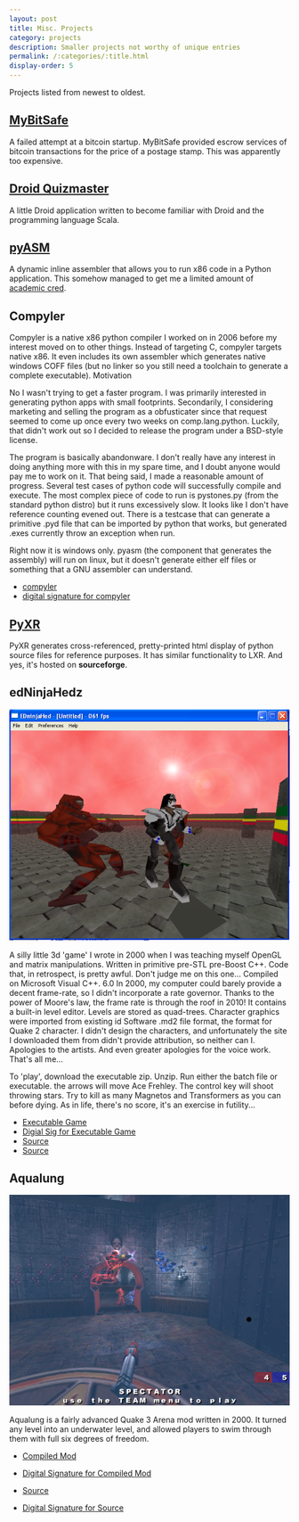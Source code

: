 ```yaml
---
layout: post
title: Misc. Projects
category: projects
description: Smaller projects not worthy of unique entries
permalink: /:categories/:title.html
display-order: 5
---
```


Projects listed from newest to oldest.

## [MyBitSafe](https://github.com/grant-olson/mybitsafe)

A failed attempt at a bitcoin startup.  MyBitSafe provided escrow
services of bitcoin transactions for the price of a postage stamp.
This was apparently too expensive.


## [Droid Quizmaster](https://github.com/grant-olson/droid-quizmaster-scala)

A little Droid application written to become familiar with Droid and
the programming language Scala.

## [pyASM](https://github.com/grant-olson/pyasm)

A dynamic inline assembler that allows you to run x86 code in a Python
application.  This somehow managed to get me a limited amount of
[academic cred](http://citeseerx.ist.psu.edu/showciting?cid=271561).

## Compyler


Compyler is a native x86 python compiler I worked on in 2006 before my
interest moved on to other things. Instead of targeting C, compyler
targets native x86. It even includes its own assembler which generates
native windows COFF files (but no linker so you still need a toolchain
to generate a complete executable).  Motivation

No I wasn't trying to get a faster program. I was primarily interested
in generating python apps with small footprints. Secondarily, I
considering marketing and selling the program as a obfusticater since
that request seemed to come up once every two weeks on
comp.lang.python. Luckily, that didn't work out so I decided to
release the program under a BSD-style license.

The program is basically abandonware. I don't really have any interest
in doing anything more with this in my spare time, and I doubt anyone
would pay me to work on it. That being said, I made a reasonable
amount of progress. Several test cases of python code will
successfully compile and execute. The most complex piece of code to
run is pystones.py (from the standard python distro) but it runs
excessively slow. It looks like I don't have reference counting evened
out. There is a testcase that can generate a primitive .pyd file that
can be imported by python that works, but generated .exes currently
throw an exception when run.

Right now it is windows only. pyasm (the component that generates the
assembly) will run on linux, but it doesn't generate either elf files
or something that a GNU assembler can understand.

* [compyler](/files/compyler.rar)
* [digital signature for compyler](/files/compyler.rar.asc)

## [PyXR](http://sourceforge.net/projects/pyxr/)

PyXR generates cross-referenced, pretty-printed html display of python
source files for reference purposes. It has similar functionality to
LXR.  And yes, it's hosted on **sourceforge**.

## edNinjaHedz

![edNinjaHedz](/files/edNinjaHedz.png)

A silly little 3d 'game' I wrote in 2000 when I was teaching myself
OpenGL and matrix manipulations.  Written in primitive pre-STL
pre-Boost C++.  Code that, in retrospect, is pretty awful.  Don't
judge me on this one...  Compiled on Microsoft Visual C++. 6.0 In
2000, my computer could barely provide a decent frame-rate, so I
didn't incorporate a rate governor.  Thanks to the power of Moore's
law, the frame rate is through the roof in 2010!  It contains a
built-in level editor.  Levels are stored as quad-trees.  Character
graphics were imported from existing id Software .md2 file format, the
format for Quake 2 character.  I didn't design the characters, and
unfortunately the site I downloaded them from didn't provide
attribution, so neither can I.  Apologies to the artists.  And even
greater apologies for the voice work.  That's all me...

To 'play', download the executable zip.  Unzip.  Run either the batch
file or executable.  the arrows will move Ace Frehley.  The control
key will shoot throwing stars.  Try to kill as many Magnetos and
Transformers as you can before dying.  As in life, there's no score,
it's an exercise in futility...

* [Executable Game](/files/edNinjaHedz_exe.zip)
* [Digial Sig for Executable Game](/files/edNinjaHedz_exe.zip.asc)
* [Source](/files/edNinjaHedz_src.zip)
* [Source](/files/edNinjaHedz_src.zip.asc)


## Aqualung

![aqualung](/files/aqualung.png)

Aqualung is a fairly advanced Quake 3 Arena mod written in 2000.  It
turned any level into an underwater level, and allowed players to swim
through them with full six degrees of freedom.

* [Compiled Mod](/files/aqualung1_01.zip)

* [Digital Signature for Compiled Mod](/files/aqualung1_01.zip.asc)

* [Source](/files/aqualung_src.zip)

* [Digital Signature for Source](/files/aqualung_src.zip.asc)


